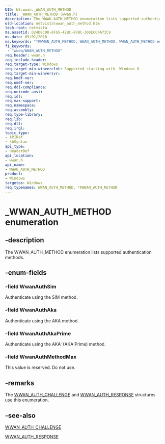 ```yaml
---
UID: NE:wwan._WWAN_AUTH_METHOD
title: _WWAN_AUTH_METHOD (wwan.h)
description: The WWAN_AUTH_METHOD enumeration lists supported authentication methods.
old-location: netvista\wwan_auth_method.htm
tech.root: netvista
ms.assetid: D24D8C90-8F65-42BC-8FBC-308ECC4A73C9
ms.date: 05/02/2018
ms.keywords: "*PWWAN_AUTH_METHOD, WWAN_AUTH_METHOD, WWAN_AUTH_METHOD enumeration [Network Drivers Starting with Windows Vista], WwanAuthAka, WwanAuthAkaPrime, WwanAuthMethodMax, WwanAuthSim, _WWAN_AUTH_METHOD, netvista.wwan_auth_method, wwan/WWAN_AUTH_METHOD, wwan/WwanAuthAka, wwan/WwanAuthAkaPrime, wwan/WwanAuthMethodMax, wwan/WwanAuthSim"
f1_keywords:
 - "wwan/WWAN_AUTH_METHOD"
req.header: wwan.h
req.include-header: 
req.target-type: Windows
req.target-min-winverclnt: Supported starting with  Windows 8.
req.target-min-winversvr: 
req.kmdf-ver: 
req.umdf-ver: 
req.ddi-compliance: 
req.unicode-ansi: 
req.idl: 
req.max-support: 
req.namespace: 
req.assembly: 
req.type-library: 
req.lib: 
req.dll: 
req.irql: 
topic_type:
- APIRef
- kbSyntax
api_type:
- HeaderDef
api_location:
- wwan.h
api_name:
- WWAN_AUTH_METHOD
product:
- Windows
targetos: Windows
req.typenames: WWAN_AUTH_METHOD, *PWWAN_AUTH_METHOD
---
```


# _WWAN_AUTH_METHOD enumeration


## -description


The WWAN_AUTH_METHOD enumeration lists supported authentication methods.


## -enum-fields




### -field WwanAuthSim

Authenticate using the SIM method.


### -field WwanAuthAka

Authenticate using the AKA method.


### -field WwanAuthAkaPrime

Authenticate using the AKA' (AKA Prime) method.


### -field WwanAuthMethodMax

This value is reserved. Do not use.


## -remarks



The <a href="https://docs.microsoft.com/windows-hardware/drivers/ddi/wwan/ns-wwan-_wwan_auth_challenge">WWAN_AUTH_CHALLENGE</a> and <a href="https://docs.microsoft.com/windows-hardware/drivers/ddi/wwan/ns-wwan-_wwan_auth_response">WWAN_AUTH_RESPONSE</a> structures use this enumeration.




## -see-also




<a href="https://docs.microsoft.com/windows-hardware/drivers/ddi/wwan/ns-wwan-_wwan_auth_challenge">WWAN_AUTH_CHALLENGE</a>



<a href="https://docs.microsoft.com/windows-hardware/drivers/ddi/wwan/ns-wwan-_wwan_auth_response">WWAN_AUTH_RESPONSE</a>
 

 

